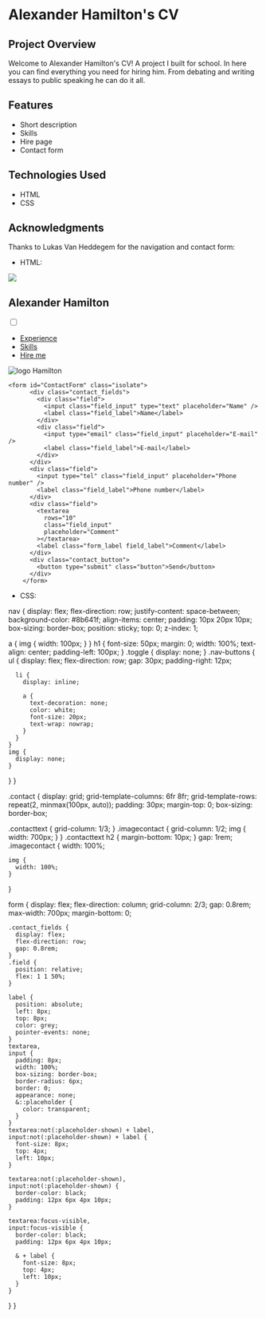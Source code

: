 # Alexander Hamilton's CV

## Project Overview

Welcome to Alexander Hamilton's CV! A project I built for school. In here you can find everything you need for hiring him.
From debating and writing essays to public speaking he can do it all.

## Features

- Short description
- Skills
- Hire page
- Contact form

## Technologies Used

- HTML
- CSS

## Acknowledgments

Thanks to Lukas Van Heddegem for the navigation and contact form:

- HTML:

<nav>
      <a href="index.html">
        <img src="images/Hamilton-Logo.png" alt: "logo Hamilton"/>
      </a>
      <h1>Alexander Hamilton</h1>
      <input id="header-collapsible" class="toggle" type="checkbox" />
      <label for="header-collapsible" class="lbl-toggle">
        <div class="l1 line"></div>
        <div class="l2 line"></div>
        <div class="l3 line"></div>
      </label>
      <div class="nav-buttons collapsible-content">
        <ul>
          <li><a href="#">Experience</a></li>
          <li><a href="skills.html">Skills</a></li>
          <li><a href="hire.html">Hire me</a></li>
        </ul>
        <img src="images/Hamilton-Logo.png" alt="logo Hamilton" />
      </div>
    </nav>

    <form id="ContactForm" class="isolate">
          <div class="contact_fields">
            <div class="field">
              <input class="field_input" type="text" placeholder="Name" />
              <label class="field_label">Name</label>
            </div>
            <div class="field">
              <input type="email" class="field_input" placeholder="E-mail" />
              <label class="field_label">E-mail</label>
            </div>
          </div>
          <div class="field">
            <input type="tel" class="field_input" placeholder="Phone number" />
            <label class="field_label">Phone number</label>
          </div>
          <div class="field">
            <textarea
              rows="10"
              class="field_input"
              placeholder="Comment"
            ></textarea>
            <label class="form_label field_label">Comment</label>
          </div>
          <div class="contact_button">
            <button type="submit" class="button">Send</button>
          </div>
        </form>

- CSS:

nav {
display: flex;
flex-direction: row;
justify-content: space-between;
background-color: #8b641f;
align-items: center;
padding: 10px 20px 10px;
box-sizing: border-box;
position: sticky;
top: 0;
z-index: 1;

a {
img {
width: 100px;
}
}
h1 {
font-size: 50px;
margin: 0;
width: 100%;
text-align: center;
padding-left: 100px;
}
.toggle {
display: none;
}
.nav-buttons {
ul {
display: flex;
flex-direction: row;
gap: 30px;
padding-right: 12px;

      li {
        display: inline;

        a {
          text-decoration: none;
          color: white;
          font-size: 20px;
          text-wrap: nowrap;
        }
      }
    }
    img {
      display: none;
    }

}
}

.contact {
display: grid;
grid-template-columns: 6fr 8fr;
grid-template-rows: repeat(2, minmax(100px, auto));
padding: 30px;
margin-top: 0;
box-sizing: border-box;

.contacttext {
grid-column: 1/3;
}
.imagecontact {
grid-column: 1/2;
img {
width: 700px;
}
}
.contacttext h2 {
margin-bottom: 10px;
}
gap: 1rem;
.imagecontact {
width: 100%;

    img {
      width: 100%;
    }

}

form {
display: flex;
flex-direction: column;
grid-column: 2/3;
gap: 0.8rem;
max-width: 700px;
margin-bottom: 0;

    .contact_fields {
      display: flex;
      flex-direction: row;
      gap: 0.8rem;
    }
    .field {
      position: relative;
      flex: 1 1 50%;
    }

    label {
      position: absolute;
      left: 8px;
      top: 8px;
      color: grey;
      pointer-events: none;
    }
    textarea,
    input {
      padding: 8px;
      width: 100%;
      box-sizing: border-box;
      border-radius: 6px;
      border: 0;
      appearance: none;
      &::placeholder {
        color: transparent;
      }
    }
    textarea:not(:placeholder-shown) + label,
    input:not(:placeholder-shown) + label {
      font-size: 8px;
      top: 4px;
      left: 10px;
    }

    textarea:not(:placeholder-shown),
    input:not(:placeholder-shown) {
      border-color: black;
      padding: 12px 6px 4px 10px;
    }

    textarea:focus-visible,
    input:focus-visible {
      border-color: black;
      padding: 12px 6px 4px 10px;

      & + label {
        font-size: 8px;
        top: 4px;
        left: 10px;
      }
    }

}
}
